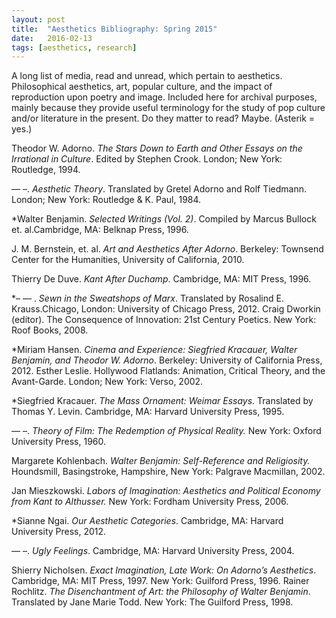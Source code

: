 ```yaml
---
layout: post
title:  "Aesthetics Bibliography: Spring 2015"
date:   2016-02-13
tags: [aesthetics, research]
---
```

A long list of media, read and unread, which pertain to aesthetics. Philosophical aesthetics, art, popular culture, and the impact of reproduction upon poetry and image. Included here for archival purposes, mainly because they provide useful terminology for the study of pop culture and/or literature in the present. Do they matter to read? Maybe. (Asterik = yes.)

Theodor W. Adorno. _The Stars Down to Earth and Other Essays on the Irrational in Culture_. Edited by Stephen Crook. London; New York: Routledge, 1994.

— –. _Aesthetic Theory_. Translated by Gretel Adorno and Rolf Tiedmann. London; New York: Routledge & K. Paul, 1984.

*Walter Benjamin. _Selected Writings (Vol. 2)_. Compiled by Marcus Bullock et. al.Cambridge, MA: Belknap Press, 1996.

J. M. Bernstein, et. al. _Art and Aesthetics After Adorno_. Berkeley: Townsend Center for the Humanities, University of California, 2010.

Thierry De Duve. _Kant After Duchamp_. Cambridge, MA: MIT Press, 1996.

*– — . _Sewn in the Sweatshops of Marx_. Translated by Rosalind E. Krauss.Chicago, London: University of Chicago Press, 2012.
Craig Dworkin (editor). The Consequence of Innovation: 21st Century Poetics. New York: Roof Books, 2008.

*Miriam Hansen. _Cinema and Experience: Siegfried Kracauer, Walter Benjamin, and Theodor W. Adorno_. Berkeley: University of California Press, 2012.
Esther Leslie. Hollywood Flatlands: Animation, Critical Theory, and the Avant-Garde. London; New York: Verso, 2002.

*Siegfried Kracauer. _The Mass Ornament: Weimar Essays_. Translated by Thomas Y. Levin. Cambridge, MA: Harvard University Press, 1995.

— –. _Theory of Film: The Redemption of Physical Reality._ New York: Oxford University Press, 1960.

Margarete Kohlenbach. _Walter Benjamin: Self-Reference and Religiosity._ Houndsmill, Basingstroke, Hampshire, New York: Palgrave Macmillan, 2002.

Jan Mieszkowski. _Labors of Imagination: Aesthetics and Political Economy from Kant to Althusser._ New York: Fordham University Press, 2006.

*Sianne Ngai. _Our Aesthetic Categories_. Cambridge, MA: Harvard University Press, 2012.

— –. _Ugly Feelings_. Cambridge, MA: Harvard University Press, 2004.

Shierry Nicholsen. _Exact Imagination, Late Work: On Adorno’s Aesthetics_. Cambridge, MA: MIT Press, 1997. New York: Guilford Press, 1996.
Rainer Rochlitz. _The Disenchantment of Art: the Philosophy of Walter Benjamin_.  Translated by Jane Marie Todd. New York: The Guilford Press, 1998.